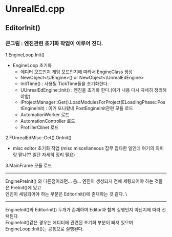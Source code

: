 # UnrealEd.cpp
## EditorInit()
### 큰그림 : 엔진관련 초기화 작업이 이루어 진다.
1.EngineLoop.Init()  
- EngineLoop 초기화  
  - 에디터 모드인지 게임 모드인지에 따라서 EngineClass 생성
  - NewObject<\UEngine>() or NewObject<\UnrealEdEngine>
  - InitTime() : 사용될 TickTime들을 초기화한다.
  - UUnrealEdEngine::Init() : 엔진을 초기화 한다.(이거 내용 다시 자세히 정리해야함)
  - IProjectManager::Get().LoadModulesForProject(ELoadingPhase::PostEngineInit) : 이거 또나왔네 PostEngineInit관련 모듈 로드
  - AutomationWorker 로드
  - AutomationController 로드
  - ProfillerClinet 로드

2.FUnrealEdMisc::Get().OnInit()  
- misc editor 초기화 작업 (misc miscellaneous 잡무 잡다한 일인데 여기의 의미랑 맡나?? 일단 자세히 정리 필요)  

3.MainFrame 모듈 로드

---
EnginePreInit() 와 다른점이라면... 음... 엔진이 생성되지 전에 세팅되어야 하는 것들은 PreInit()에 있고  
엔진이 세팅되어야 하는 부분은 EditorInit()에 존재하는 것 같다.  \

---
EngineInit()와 EditorInit() 두개가 존재하며 Editor과 함께 실행인지 아닌지에 따라 선택된다  
EngineInit()같은 경우는 에디터에 관련된 초기화 부분이 빠져 있으며 EngineLoop::Init()는 공통으로 실행된다.
